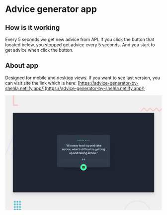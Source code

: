 # Advice generator app

## How is it working

Every 5 seconds we get new advice from API. If you click the button that located below, you stopped get advice every 5 seconds. And you start to get advice when click the button.

## About app

Designed for mobile and desktop views.
If you want to see last version, you can visit site the link which is here: [https://advice-generator-by-shehla.netlify.app/](https://advice-generator-by-shehla.netlify.app/)

![Design preview for the Advice generator](./design/desktop-preview.jpg)

